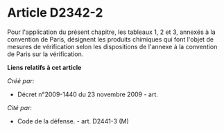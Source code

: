 # Article D2342-2

Pour l'application du présent chapitre, les tableaux 1, 2 et 3, annexés à la convention de Paris, désignent les produits
chimiques qui font l'objet de mesures de vérification selon les dispositions de l'annexe à la convention de Paris sur la
vérification.

**Liens relatifs à cet article**

_Créé par_:

  - Décret n°2009-1440 du 23 novembre 2009 - art.

_Cité par_:

  - Code de la défense. - art. D2441-3 (M)
